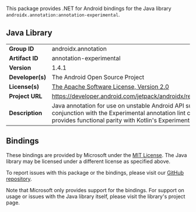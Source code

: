 This package provides .NET for Android bindings for the Java library `androidx.annotation:annotation-experimental`.

## Java Library

| | |
|-|-|
| **Group ID** | androidx.annotation |
| **Artifact ID** | annotation-experimental |
| **Version** | 1.4.1 |
| **Developer(s)** | The Android Open Source Project |
| **License(s)** | [The Apache Software License, Version 2.0](http://www.apache.org/licenses/LICENSE-2.0.txt) |
| **Project URL** | https://developer.android.com/jetpack/androidx/releases/annotation#1.4.1 |
| **Description** | Java annotation for use on unstable Android API surfaces. When used in conjunction with the Experimental annotation lint checks, this annotation provides functional parity with Kotlin&#x27;s Experimental annotation. |

## Bindings

These bindings are provided by Microsoft under the [MIT License](https://opensource.org/licenses/MIT). The Java
library may be licensed under a different license as specified above.

To report issues with this package or the bindings, please visit our [GitHub repository](https://aka.ms/android-libraries).

Note that Microsoft only provides support for the bindings. For support on
usage or issues with the Java library itself, please visit the library's project page.

